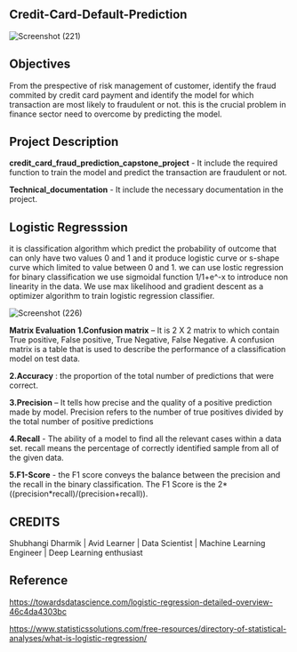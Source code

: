 ## Credit-Card-Default-Prediction
![Screenshot (221)](https://user-images.githubusercontent.com/85070726/161040462-af2e6889-89ed-4f83-ae52-c483854246a3.png)

## Objectives
From the prespective of risk management of customer, identify the fraud commited by credit card payment and identify the model for which transaction are most likely to fraudulent or not. this is the crucial problem in finance sector need to overcome by predicting the model.

## Project Description

**credit_card_fraud_prediction_capstone_project** - It include the required function to train the model and predict the transaction are fraudulent or not.

**Technical_documentation** - It include the necessary documentation in the project.

## Logistic Regresssion
it is classification algorithm which predict the probability of outcome that can only have two values 0 and 1 and it produce logistic curve or s-shape curve which limited to value between 0 and 1. we can use lostic regression for binary classification we use sigmoidal function 1/1+e^-x to introduce non linearity in the data.
We use max likelihood and gradient descent as a optimizer algorithm to train logistic regression classifier.

![Screenshot (226)](https://user-images.githubusercontent.com/85070726/161059013-eca46d3e-aad6-4dd3-96b9-04a6d69829a3.png)

**Matrix Evaluation** 
**1.Confusion matrix** – It is 2 X 2 matrix to which contain True positive, False positive, True Negative, False Negative. A confusion matrix is a table that is used to describe the performance of a classification model on test data.

**2.Accuracy** : the proportion of the total number of predictions that were correct.

**3.Precision** – It tells how precise and the quality of a positive prediction made by model. Precision refers to the number of true positives divided by the total number of positive predictions

**4.Recall** - The ability of a model to find all the relevant cases within a data set. recall means the percentage of correctly identified sample from all of the given data.

**5.F1-Score** - the F1 score conveys the balance between the precision and the recall in the binary classification. The F1 Score is the 2*((precision*recall)/(precision+recall)). 

## CREDITS 

 Shubhangi Dharmik | Avid Learner | Data Scientist | Machine Learning Engineer | Deep Learning enthusiast

## Reference
https://towardsdatascience.com/logistic-regression-detailed-overview-46c4da4303bc

https://www.statisticssolutions.com/free-resources/directory-of-statistical-analyses/what-is-logistic-regression/

